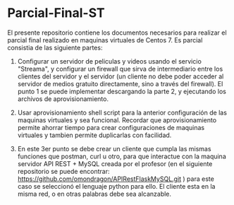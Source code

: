 # Parcial-Final-ST
El presente repositorio contiene los documentos necesarios para realizar el parcial final realizado en maquinas virtuales de Centos 7. Es parcial consistia de las siguiente partes:

1. Configurar un servidor de peliculas y videos usando el servicio "Streama", y configurar un firewall que sirva de intermediario entre los clientes del servidor y el servidor (un cliente no debe poder acceder al servidor de medios gratuito directamente, sino a través del firewall). El punto 1 se puede implementar descargando la parte 2, y ejecutando los archivos de aprovisionamiento.

2. Usar aprovisionamiento shell script para la anterior configuración de las maquinas virtuales y sea funcional. Recordar que aprovisionamiento permite ahorrar tiempo para crear configuraciones de maquinas virtuales y tambien permite duplicarlas con facilidad.

3. En este 3er punto se debe crear un cliente que cumpla las mismas funciones que postman, curl u otro, para que interactue con la maquina servidor API REST + MySQL creada por el profesor (en el siguiente repositorio se puede encontrar: https://github.com/omondragon/APIRestFlaskMySQL.git ) para este caso se seleccionó el lenguaje python para ello. El cliente esta en la misma red, o en otras palabras debe sea alcanzable.

